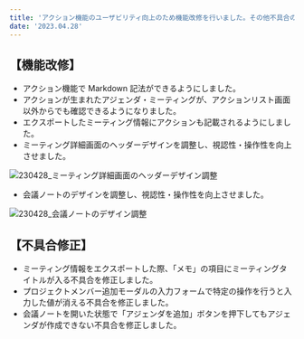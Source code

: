 ```yaml
---
title: 'アクション機能のユーザビリティ向上のため機能改修を行いました。その他不具合の修正を行いました。'
date: '2023.04.28'
---
```


## 【機能改修】

- アクション機能で Markdown 記法ができるようにしました。
- アクションが生まれたアジェンダ・ミーティングが、アクションリスト画面以外からでも確認できるようになりました。
- エクスポートしたミーティング情報にアクションも記載されるようにしました。
- ミーティング詳細画面のヘッダーデザインを調整し、視認性・操作性を向上させました。

![230428_ミーティング詳細画面のヘッダーデザイン調整](https://user-images.githubusercontent.com/92074639/235426937-32cca50c-6328-4026-b66e-563452b1711d.png)

- 会議ノートのデザインを調整し、視認性・操作性を向上させました。

![230428_会議ノートのデザイン調整](https://user-images.githubusercontent.com/92074639/235426996-ca1fa138-a12c-44d4-9995-3f08941c47d2.png)

## 【不具合修正】

- ミーティング情報をエクスポートした際、「メモ」の項目にミーティングタイトルが入る不具合を修正しました。
- プロジェクトメンバー追加モーダルの入力フォームで特定の操作を行うと入力した値が消える不具合を修正しました。
- 会議ノートを開いた状態で「アジェンダを追加」ボタンを押下してもアジェンダが作成できない不具合を修正しました。
